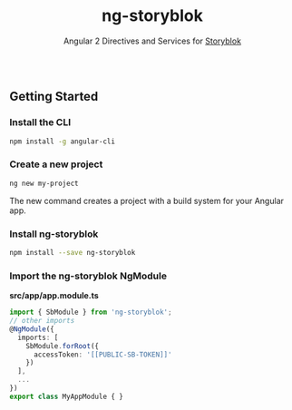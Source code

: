 <p align="center">
  <h1 align="center">ng-storyblok</h1>
  <p align="center">Angular 2 Directives and Services for <a href="https://storyblok.com" target="_blank">Storyblok</a></p>
</p>
<br><br>

## Getting Started

### Install the CLI
 
 ```bash
 npm install -g angular-cli
 ```
 
### Create a new project
 
 ```bash
 ng new my-project
 ```

The new command creates a project with a build system for your Angular app.

### Install ng-storyblok

```bash
npm install --save ng-storyblok
```

### Import the ng-storyblok NgModule
  
**src/app/app.module.ts**
```ts
import { SbModule } from 'ng-storyblok';
// other imports 
@NgModule({
  imports: [
    SbModule.forRoot({
      accessToken: '[[PUBLIC-SB-TOKEN]]'
    })
  ],
  ...
})
export class MyAppModule { }
```
